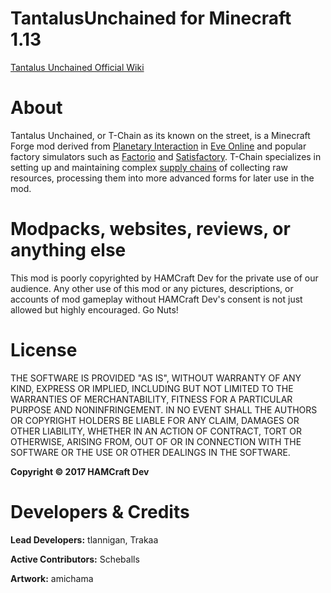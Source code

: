 # TantalusUnchained for Minecraft 1.13
[Tantalus Unchained Official Wiki](https://github.com/tlannigan/TantalusUnchained/wiki)

# About 
Tantalus Unchained, or T-Chain as its known on the street, is a Minecraft Forge mod derived from [Planetary Interaction](https://www.google.com/search?safe=active&q=eve+online+planetary+interaction) in [Eve Online](https://www.eveonline.com/) and popular factory simulators such as [Factorio](https://www.factorio.com/) and [Satisfactory](https://www.satisfactorygame.com/).
T-Chain specializes in setting up and maintaining complex [supply chains](https://hanns.io/pi/) of collecting raw resources, processing them into more advanced forms for later use in the mod.

# Modpacks, websites, reviews, or anything else
This mod is poorly copyrighted by HAMCraft Dev for the private use of our audience. Any other use of this mod or any pictures, descriptions, or accounts of mod gameplay without HAMCraft Dev's consent is not just allowed but highly encouraged. Go Nuts!

# License
THE SOFTWARE IS PROVIDED "AS IS", WITHOUT WARRANTY OF ANY KIND, EXPRESS OR IMPLIED, INCLUDING BUT NOT LIMITED TO THE WARRANTIES OF MERCHANTABILITY, FITNESS FOR A PARTICULAR PURPOSE AND NONINFRINGEMENT. IN NO EVENT SHALL THE AUTHORS OR COPYRIGHT HOLDERS BE LIABLE FOR ANY CLAIM, DAMAGES OR OTHER LIABILITY, WHETHER IN AN ACTION OF CONTRACT, TORT OR OTHERWISE, ARISING FROM, OUT OF OR IN CONNECTION WITH THE SOFTWARE OR THE USE OR OTHER DEALINGS IN THE SOFTWARE.

**Copyright © 2017 HAMCraft Dev**

# Developers & Credits
**Lead Developers:** tlannigan, Trakaa

**Active Contributors:** Scheballs

**Artwork:** amichama

